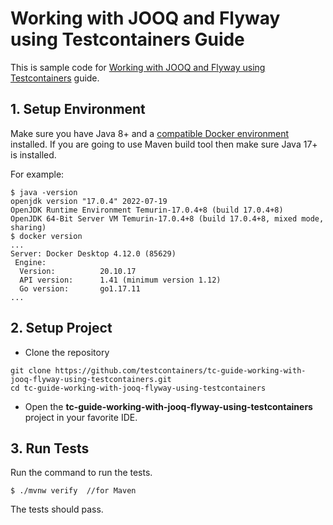 # Working with JOOQ and Flyway using Testcontainers Guide

This is sample code for [Working with JOOQ and Flyway using Testcontainers](https://testcontainers.com/guides/working-with-jooq-flyway-using-testcontainers) guide.

## 1. Setup Environment
Make sure you have Java 8+ and a [compatible Docker environment](https://www.testcontainers.org/supported_docker_environment/) installed.
If you are going to use Maven build tool then make sure Java 17+ is installed.

For example:

```shell
$ java -version
openjdk version "17.0.4" 2022-07-19
OpenJDK Runtime Environment Temurin-17.0.4+8 (build 17.0.4+8)
OpenJDK 64-Bit Server VM Temurin-17.0.4+8 (build 17.0.4+8, mixed mode, sharing)
$ docker version
...
Server: Docker Desktop 4.12.0 (85629)
 Engine:
  Version:          20.10.17
  API version:      1.41 (minimum version 1.12)
  Go version:       go1.17.11
...
```

## 2. Setup Project

* Clone the repository

```shell
git clone https://github.com/testcontainers/tc-guide-working-with-jooq-flyway-using-testcontainers.git
cd tc-guide-working-with-jooq-flyway-using-testcontainers
```

* Open the **tc-guide-working-with-jooq-flyway-using-testcontainers** project in your favorite IDE.

## 3. Run Tests

Run the command to run the tests.

```shell
$ ./mvnw verify  //for Maven
```

The tests should pass.
